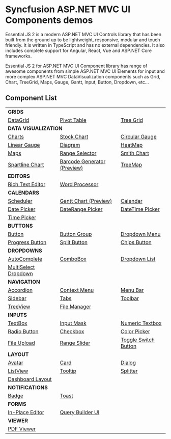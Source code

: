 # Syncfusion ASP.NET MVC UI Components demos

Essential JS 2 is a modern ASP.NET MVC UI Controls library that has been built from the ground up to be lightweight, responsive, modular and touch friendly. It is written in TypeScript and has no external dependencies. It also includes complete support for Angular, React, Vue and ASP.NET Core frameworks.

Essential JS 2 for ASP.NET MVC UI Component library has range of awesome components from simple ASP.NET MVC UI Elements for input and more complex ASP.NET MVC DataVisualization components such as Grid, Chart, TreeGrid, Maps, Gauge, Gantt, Input, Button, Dropdown, etc...

## Component List

<table>
    <tr>
        <td colspan="3" rowspan="1">
            <b>GRIDS<b>
        </td>
    </tr>
    <tr>
        <td>
            <a href="View/Grid">DataGrid</a>
        </td>
        <td>
            <a href="Views/PivotView">Pivot Table</a>
        </td>
        <td>
            <a href="View/TreeGrid">Tree Grid</a>
        </td>
    </tr>
    <tr>
        <td colspan="3" rowspan="1">
            <b>DATA VISUALIZATION<b>
        </td>
    </tr>
    <tr>
        <td>
            <a href="Views/Chart">Charts</a>
        </td>
        <td>
            <a href="Views/StockChart">Stock Chart</a>
        </td>
        <td>
            <a href="Views/CircularGauge">Circular Gauge</a>
        </td>
    </tr>
    <tr>
        <td>
            <a href="Views/LinearGauge">Linear Gauge</a>
        </td>
        <td>
            <a href="Views/Diagram">Diagram</a>
        </td>
         <td>
            <a href="Views/HeatMap">HeatMap</a>
        </td>
    </tr>
    <tr>
         <td>
            <a href="Views/Maps">Maps</a>
        </td>
         <td>
            <a href="Views/RangeSelector">Range Selector</a>
        </td>
        <td>
            <a href="Views/SmithChart">Smith Chart</a>
        </td>
    </tr>
    <tr>
        <td>
            <a href="Views/SparkLine">Spartline Chart</a>
        </td>
        <td>
            <a href="Views/Barcode Generator">Barcode Generator (Preview)</a>
        </td>
        <td>
            <a href="Views/TreeMap">TreeMap</a>
        </td>
    </tr>
    <tr>
        <td colspan="3" rowspan="1">
            <b>EDITORS<b>
        </td>
    </tr>
    <tr>
        <td>
            <a href="Views/RichTextEditor">Rich Text Editor</a>
        </td>
        <td>
            <a href="Views/DocumentEditor">Word Processor</a>
        </td>
        <td></td>
    </tr>
    <tr>
        <td colspan="3" rowspan="1">
            <b>CALENDARS<b>
        </td>
    </tr>
    <tr>
        <td>
            <a href="Views/Schedule">Scheduler</a>
        </td>
        <td>
            <a href="Views/Gantt">Gantt Chart (Preview)</a>
        </td>
        <td>
            <a href="Views/Calendar">Calendar</a>
        </td>
    </tr>
    <tr>
        <td>
            <a href="Views/DatePicker">Date Picker</a>
        </td>
        <td>
            <a href="Views/DateRangePicker">DateRange Picker</a>
        </td>
        <td>
            <a href="Views/DateTimePicker">DateTime Picker</a>
        </td>
    </tr>
    <tr>
        <td>
            <a href="Views/TimePicker">Time Picker</a>
        </td>
        <td></td>
        <td></td>
    </tr>
    <tr>
        <td colspan="3" rowspan="1">
            <b>BUTTONS<b>
        </td>
    </tr>
    <tr>
        <td>
            <a href="Views/Button">Button</a>
        </td>
        <td>
            <a href="Views/Button">Button Group</a>
        </td>
        <td>
            <a href="Views/Button">Dropdown Menu</a>
        </td>
    </tr>
    <tr>
        <td>
            <a href="Views/Button">Progress Button</a>
        </td>
        <td>
            <a href="Views/Button">Split Button</a>
        </td>
        <td>
            <a href="Views/Button">Chips Button</a>
        </td>
    </tr>
    <tr>
        <td colspan="3" rowspan="1">
            <b>DROPDOWNS<b>
        </td>
    </tr>
    <tr>
        <td>
            <a href="Views/AutoComplete">AutoComplete</a>
        </td>
        <td>
            <a href="Views/ComboBox">ComboBox</a>
        </td>
        <td>
            <a href="Views/DropDownList">Dropdown List</a>
        </td>
    </tr>
    <tr>
        <td>
            <a href="Views/MultiSelect">MultiSelect Dropdown</a>
        </td>
        <td></td>
        <td></td>
    </tr>
    <tr>
        <td colspan="3" rowspan="1">
            <b>NAVIGATION<b>
        </td>
    </tr>
    <tr>
        <td>
            <a href="Views/Accordion">Accordion</a>
        </td>
        <td>
            <a href="Views/ContextMenu">Context Menu</a>
        </td>
        <td>
            <a href="Views/Menu">Menu Bar</a>
        </td>
    </tr>
    <tr>
        <td>
            <a href="Views/Sidebar">Sidebar</a>
        </td>
        <td>
            <a href="Views/Tab">Tabs</a>
        </td>
        <td>
            <a href="Views/Toolbar">Toolbar</a>
        </td>
    </tr>
    <tr>
        <td>
            <a href="Views/TreeView">TreeView</a>
        </td>
        <td>
            <a href="Views/FileManager">File Manager</a>
        </td>
        <td></td>
    </tr>
    <tr>
        <td colspan="3" rowspan="1">
            <b>INPUTS<b>
        </td>
    </tr>
    <tr>
        <td>
            <a href="Views/TextBoxes">TextBox</a>
        </td>
        <td>
            <a href="Views/MaskedTextBox">Input Mask</a>
        </td>
         <td>
            <a href="Views/NumericTextBox">Numeric Textbox</a>
        </td>
    </tr>
    <tr>
        <td>
            <a href="Views/Button">Radio Button</a>
        </td>
        <td>
            <a href="Views/Button">Checkbox</a>
        </td>
        <td>
            <a href="Views/ColorPicker">Color Picker</a>
        </td>
    </tr>
    <tr>
        <td>
            <a href="Views/Uploader">File Upload</a>
        </td>
        <td>
            <a href="Views/Slider">Range Slider</a>
        </td>
        <td>
            <a href="Views/Button">Toggle Switch Button</a>
        </td>
    </tr>
    <tr>
        <td colspan="3" rowspan="1">
            <b>LAYOUT<b>
        </td>
    </tr>
    <tr>
        <td>
            <a href="Views/Avatar">Avatar</a>
        </td>
        <td>
            <a href="Views/Card">Card</a>
        </td>
        <td>
            <a href="Views/Dialog">Dialog</a>
        </td>
    </tr>
    <tr>
        <td>
            <a href="Views/ListView">ListView</a>
        </td>
        <td>
            <a href="Views/Tooltip">Tooltip</a>
        </td>
        <td>
            <a href="Views/Splitter">Splitter</a>
        </td>
    </tr>
    <tr>
        <td>
            <a href="Views/DashbordLayout">Dashboard Layout</a>
        </td>
        <td></td>
        <td></td>
    </tr>
    <tr>
        <td colspan="3" rowspan="1">
            <b>NOTIFICATIONS<b>
        </td>
    </tr>
    <tr>
        <td>
            <a href="Views/Badge">Badge</a>
        </td>
        <td>
            <a href="Views/Toast">Toast</a>
        </td>
        <td></td>
    </tr>
    <tr>
        <td colspan="3" rowspan="1">
            <b>FORMS<b>
        </td>
    </tr>
    <tr>
        <td>
            <a href="Views/InPlaceEditor">In-Place Editor</a>
        </td>
        <td>
            <a href="Views/QueryBuilder">Query Builder UI</a>
        </td>
        <td></td>
    </tr>
    <tr>
        <td colspan="3" rowspan="1">
            <b>VIEWER<b>
        </td>
    </tr>
    <tr>
        <td>
            <a href="Views/PdfViewer">PDF Viewer</a>
        </td>
        <td></td>
        <td></td>
    </tr>
</table>